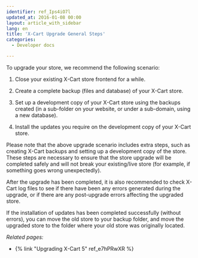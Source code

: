 ```yaml
---
identifier: ref_Ips4iO7l
updated_at: 2016-01-08 00:00
layout: article_with_sidebar
lang: en
title: 'X-Cart Upgrade General Steps'
categories:
  - Developer docs

---
```



To upgrade your store, we recommend the following scenario:

1.  Close your existing X-Cart store frontend for a while.
2.  Create a complete backup (files and database) of your X-Cart store.
3.  Set up a development copy of your X-Cart store using the backups created (in a sub-folder on your website, or under a sub-domain, using a new database).

4.  Install the updates you require on the development copy of your X-Cart store.

Please note that the above upgrade scenario includes extra steps, such as creating X-Cart backups and setting up a development copy of the store. These steps are necessary to ensure that the store upgrade will be completed safely and will not break your existing/live store (for example, if something goes wrong unexpectedly).

After the upgrade has been completed, it is also recommended to check X-Cart log files to see if there have been any errors generated during the upgrade, or if there are any post-upgrade errors affecting the upgraded store.

If the installation of updates has been completed successfully (without errors), you can move the old store to your backup folder, and move the upgraded store to the folder where your old store was originally located.

_Related pages:_

*   {% link "Upgrading X-Cart 5" ref_e7hPRwXR %}